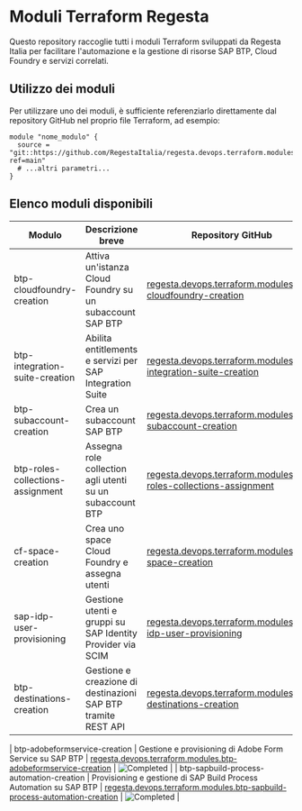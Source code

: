 # Moduli Terraform Regesta

Questo repository raccoglie tutti i moduli Terraform sviluppati da Regesta Italia per facilitare l'automazione e la gestione di risorse SAP BTP, Cloud Foundry e servizi correlati.

## Utilizzo dei moduli

Per utilizzare uno dei moduli, è sufficiente referenziarlo direttamente dal repository GitHub nel proprio file Terraform, ad esempio:

```hcl
module "nome_modulo" {
  source = "git::https://github.com/RegestaItalia/regesta.devops.terraform.modules.nome_modulo.git?ref=main"
  # ...altri parametri...
}
```

## Elenco moduli disponibili

| Modulo                           | Descrizione breve                                              | Repository GitHub                                                                                                 | Stato                                         |
|-----------------------------------|---------------------------------------------------------------|-------------------------------------------------------------------------------------------------------------------|-----------------------------------------------|
| btp-cloudfoundry-creation         | Attiva un'istanza Cloud Foundry su un subaccount SAP BTP      | [regesta.devops.terraform.modules.btp-cloudfoundry-creation](https://github.com/RegestaItalia/regesta.devops.terraform.modules.btp-cloudfoundry-creation) | ![Completed](https://img.shields.io/badge/completed-brightgreen)   |
| btp-integration-suite-creation    | Abilita entitlements e servizi per SAP Integration Suite       | [regesta.devops.terraform.modules.btp-integration-suite-creation](https://github.com/RegestaItalia/regesta.devops.terraform.modules.btp-integration-suite-creation) | ![Completed](https://img.shields.io/badge/completed-brightgreen)   |
| btp-subaccount-creation           | Crea un subaccount SAP BTP                                    | [regesta.devops.terraform.modules.btp-subaccount-creation](https://github.com/RegestaItalia/regesta.devops.terraform.modules.btp-subaccount-creation) | ![Completed](https://img.shields.io/badge/completed-brightgreen)   |
| btp-roles-collections-assignment  | Assegna role collection agli utenti su un subaccount BTP      | [regesta.devops.terraform.modules.btp-roles-collections-assignment](https://github.com/RegestaItalia/regesta.devops.terraform.modules.btp-roles-collections-assignment) | ![Completed](https://img.shields.io/badge/completed-brightgreen)   |
| cf-space-creation                 | Crea uno space Cloud Foundry e assegna utenti                 | [regesta.devops.terraform.modules.cf-space-creation](https://github.com/RegestaItalia/regesta.devops.terraform.modules.cf-space-creation) | ![Completed](https://img.shields.io/badge/completed-brightgreen)   |
| sap-idp-user-provisioning         | Gestione utenti e gruppi su SAP Identity Provider via SCIM    | [regesta.devops.terraform.modules.sap-idp-user-provisioning](https://github.com/RegestaItalia/regesta.devops.terraform.modules.sap-idp-user-provisioning) | ![Completed](https://img.shields.io/badge/completed-brightgreen)   |
| btp-destinations-creation          | Gestione e creazione di destinazioni SAP BTP tramite REST API | [regesta.devops.terraform.modules.btp-destinations-creation](https://github.com/RegestaItalia/regesta.devops.terraform.modules.btp-destinations-creation) | ![Completed](https://img.shields.io/badge/completed-brightgreen)   |

| btp-adobeformservice-creation      | Gestione e provisioning di Adobe Form Service su SAP BTP      | [regesta.devops.terraform.modules.btp-adobeformservice-creation](https://github.com/RegestaItalia/regesta.devops.terraform.modules.btp-adobeformservice-creation) | ![Completed](https://img.shields.io/badge/completed-brightgreen)   |
| btp-sapbuild-process-automation-creation | Provisioning e gestione di SAP Build Process Automation su SAP BTP | [regesta.devops.terraform.modules.btp-sapbuild-process-automation-creation](https://github.com/RegestaItalia/regesta.devops.terraform.modules.btp-sapbuild-process-automation-creation) | ![Completed](https://img.shields.io/badge/completed-brightgreen)   |
